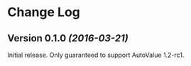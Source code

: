 Change Log
==========

Version 0.1.0 *(2016-03-21)*
----------------------------

Initial release. Only guaranteed to support AutoValue 1.2-rc1.
